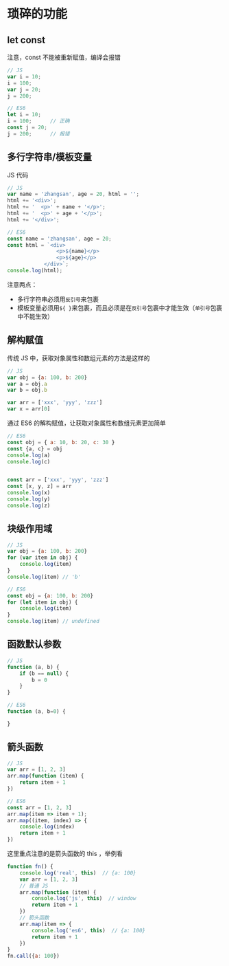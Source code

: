 # 琐碎的功能

## let const

注意，const 不能被重新赋值，编译会报错

```js
// JS
var i = 10;
i = 100;
var j = 20;
j = 200;

// ES6
let i = 10;
i = 100;      // 正确
const j = 20;
j = 200;      // 报错
```

## 多行字符串/模板变量

JS 代码

```js
// JS
var name = 'zhangsan', age = 20, html = '';
html += '<div>';
html += '  <p>' + name + '</p>';
html += '  <p>' + age + '</p>';
html += '</div>';

// ES6
const name = 'zhangsan', age = 20;
const html = `<div>
                <p>${name}</p>
                <p>${age}</p>
            </div>`;
console.log(html);
```

注意两点：

- 多行字符串必须用`反引号`来包裹
- 模板变量必须用`${ }`来包裹，而且必须是在`反引号`包裹中才能生效（`单引号`包裹中不能生效）

## 解构赋值

传统 JS 中，获取对象属性和数组元素的方法是这样的

```js
// JS
var obj = {a: 100, b: 200}
var a = obj.a
var b = obj.b

var arr = ['xxx', 'yyy', 'zzz']
var x = arr[0]
```

通过 ES6 的解构赋值，让获取对象属性和数组元素更加简单

```js
// ES6
const obj = { a: 10, b: 20, c: 30 }
const {a, c} = obj
console.log(a)
console.log(c)


const arr = ['xxx', 'yyy', 'zzz']
const [x, y, z] = arr
console.log(x)
console.log(y)
console.log(z)
```

## 块级作用域

```js
// JS
var obj = {a: 100, b: 200}
for (var item in obj) {
    console.log(item)
}
console.log(item) // 'b'

// ES6
const obj = {a: 100, b: 200}
for (let item in obj) {
    console.log(item)
}
console.log(item) // undefined
```


## 函数默认参数

```js
// JS
function (a, b) {
    if (b == null) {
        b = 0
    }
}
```

```js
// ES6
function (a, b=0) {

}
```

## 箭头函数

```js
// JS
var arr = [1, 2, 3]
arr.map(function (item) {
    return item + 1
})

// ES6
const arr = [1, 2, 3]
arr.map(item => item + 1);
arr.map((item, index) => {
    console.log(index)
    return item + 1
})
```

这里重点注意的是箭头函数的 this ，举例看

```js
function fn() {
    console.log('real', this)  // {a: 100}
    var arr = [1, 2, 3]
    // 普通 JS
    arr.map(function (item) {
        console.log('js', this)  // window
        return item + 1
    })
    // 箭头函数
    arr.map(item => {
        console.log('es6', this)  // {a: 100}
        return item + 1
    })
}
fn.call({a: 100})
```

